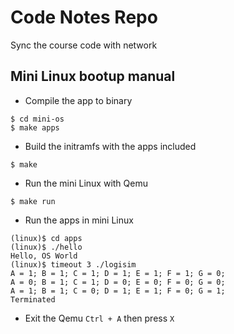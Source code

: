# Code Notes Repo
Sync the course code with network

## Mini Linux bootup manual

* Compile the app to binary

```
$ cd mini-os
$ make apps
```

* Build the initramfs with the apps included

```
$ make
```

* Run the mini Linux with Qemu

```
$ make run
```

* Run the apps in mini Linux

```
(linux)$ cd apps
(linux)$ ./hello
Hello, OS World
(linux)$ timeout 3 ./logisim
A = 1; B = 1; C = 1; D = 1; E = 1; F = 1; G = 0;
A = 0; B = 1; C = 1; D = 0; E = 0; F = 0; G = 0;
A = 1; B = 1; C = 0; D = 1; E = 1; F = 0; G = 1;
Terminated
```

* Exit the Qemu `Ctrl + A` then press `X`
